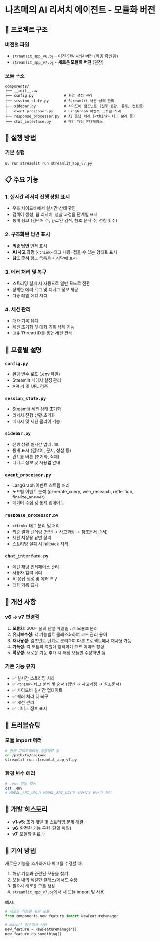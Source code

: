 # 나츠메의 AI 리서치 에이전트 - 모듈화 버전

## 📁 프로젝트 구조

### 버전별 파일
- `streamlit_app_v6.py` - 이전 단일 파일 버전 (작동 확인됨)
- `streamlit_app_v7.py` - **새로운 모듈화 버전** (권장)

### 모듈 구조
```
components/
├── __init__.py
├── config.py              # 환경 설정 관리
├── session_state.py       # Streamlit 세션 상태 관리
├── sidebar.py             # 사이드바 컴포넌트 (진행 상황, 통계, 컨트롤)
├── event_processor.py     # LangGraph 이벤트 스트림 처리
├── response_processor.py  # AI 응답 처리 (<think> 태그 분리 등)
└── chat_interface.py      # 메인 채팅 인터페이스
```

## 🚀 실행 방법

### 기본 실행
```bash
uv run streamlit run streamlit_app_v7.py
```

## 📋 주요 기능

### 1. 실시간 리서치 진행 상황 표시
- 우측 사이드바에서 실시간 상태 확인
- 검색어 생성, 웹 리서치, 성찰 과정을 단계별 표시
- 통계 정보 (검색어 수, 완료된 검색, 참조 문서 수, 성찰 횟수)

### 2. 구조화된 답변 표시
- **최종 답변** 먼저 표시
- **AI 사고 과정** (`<think>` 태그 내용) 접을 수 있는 형태로 표시
- **참조 문서** 링크 목록을 마지막에 표시

### 3. 에러 처리 및 복구
- 스트리밍 실패 시 자동으로 일반 모드로 전환
- 상세한 에러 로그 및 디버그 정보 제공
- 다중 레벨 예외 처리

### 4. 세션 관리
- 대화 기록 유지
- 세션 초기화 및 대화 기록 삭제 기능
- 고유 Thread ID를 통한 세션 관리

## 🔧 모듈별 설명

### `config.py`
- 환경 변수 로드 (.env 파일)
- Streamlit 페이지 설정 관리
- API 키 및 URL 검증

### `session_state.py`
- Streamlit 세션 상태 초기화
- 리서치 진행 상황 초기화
- 메시지 및 세션 클리어 기능

### `sidebar.py`
- 진행 상황 실시간 업데이트
- 통계 표시 (검색어, 문서, 성찰 등)
- 컨트롤 버튼 (초기화, 삭제)
- 디버그 정보 및 사용법 안내

### `event_processor.py`
- LangGraph 이벤트 스트림 처리
- 노드별 이벤트 분석 (generate_query, web_research, reflection, finalize_answer)
- 데이터 수집 및 통계 업데이트

### `response_processor.py`
- `<think>` 태그 분리 및 처리
- 최종 결과 렌더링 (답변 → 사고과정 → 참조문서 순서)
- 세션 저장용 답변 정리
- 스트리밍 실패 시 fallback 처리

### `chat_interface.py`
- 메인 채팅 인터페이스 관리
- 사용자 입력 처리
- AI 응답 생성 및 에러 복구
- 대화 기록 표시

## 🎯 개선 사항

### v6 → v7 변경점
1. **모듈화**: 600+ 줄의 단일 파일을 7개 모듈로 분리
2. **유지보수성**: 각 기능별로 클래스화하여 코드 관리 용이
3. **재사용성**: 컴포넌트 단위로 분리하여 다른 프로젝트에서 재사용 가능
4. **가독성**: 각 모듈의 역할이 명확하여 코드 이해도 향상
5. **확장성**: 새로운 기능 추가 시 해당 모듈만 수정하면 됨

### 기존 기능 유지
- ✅ 실시간 스트리밍 처리
- ✅ `<think>` 태그 분리 및 순서 (답변 → 사고과정 → 참조문서)
- ✅ 사이드바 실시간 업데이트
- ✅ 에러 처리 및 복구
- ✅ 세션 관리
- ✅ 디버그 정보 표시

## 🐛 트러블슈팅

### 모듈 import 에러
```bash
# 현재 디렉토리에서 실행해야 함
cd /path/to/backend
streamlit run streamlit_app_v7.py
```

### 환경 변수 에러
```bash
# .env 파일 확인
cat .env
# MODEL_API_URL과 MODEL_API_KEY가 설정되어 있는지 확인
```

## 📝 개발 히스토리

- **v1-v5**: 초기 개발 및 스트리밍 문제 해결
- **v6**: 완전한 기능 구현 (단일 파일)
- **v7**: 모듈화 완료 ✨

## 🤝 기여 방법

새로운 기능을 추가하거나 버그를 수정할 때:

1. 해당 기능과 관련된 모듈을 찾기
2. 모듈 내의 적절한 클래스/메서드 수정
3. 필요시 새로운 모듈 생성
4. `streamlit_app_v7.py`에서 새 모듈 import 및 사용

예시:
```python
# 새로운 기능을 위한 모듈
from components.new_feature import NewFeatureManager

# main() 함수에서 사용
new_feature = NewFeatureManager()
new_feature.do_something()
```

